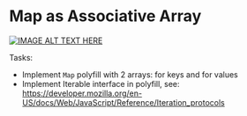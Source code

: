 # Map as Associative Array

[![IMAGE ALT TEXT HERE](https://img.youtube.com/vi/hN0wsq5LNOc/0.jpg)](https://www.youtube.com/watch?v=hN0wsq5LNOc)

Tasks:
- Implement `Map` polyfill with 2 arrays: for keys and for values
- Implement Iterable interface in polyfill, see: https://developer.mozilla.org/en-US/docs/Web/JavaScript/Reference/Iteration_protocols
